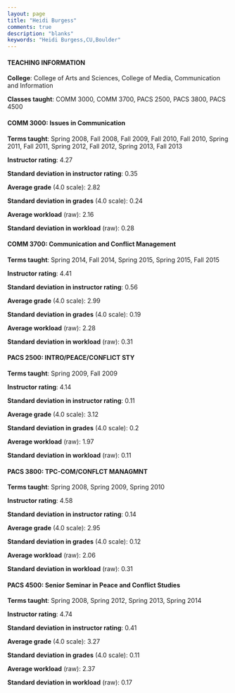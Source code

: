```yaml
---
layout: page
title: "Heidi Burgess" 
comments: true
description: "blanks"
keywords: "Heidi Burgess,CU,Boulder"
---
```

<head>
<script src="https://ajax.googleapis.com/ajax/libs/jquery/2.1.3/jquery.min.js"></script>
<script src="https://dl.dropboxusercontent.com/s/pc42nxpaw1ea4o9/highcharts.js?dl=0"></script>
<!-- <script src="../assets/js/highcharts.js"></script> -->
<style type="text/css">@font-face {
	font-family: "Bebas Neue";
	src: url(https://www.filehosting.org/file/details/544349/BebasNeue Regular.otf) format("opentype");
	}
	h1.Bebas { 
		font-family: "Bebas Neue", Verdana, Tahoma;
	}
</style>
</head>
	   
#### TEACHING INFORMATION

**College**: College of Arts and Sciences, College of Media, Communication and Information

**Classes taught**: COMM 3000, COMM 3700, PACS 2500, PACS 3800, PACS 4500

#### COMM 3000: Issues in Communication

**Terms taught**: Spring 2008, Fall 2008, Fall 2009, Fall 2010, Fall 2010, Spring 2011, Fall 2011, Spring 2012, Fall 2012, Spring 2013, Fall 2013

**Instructor rating**: 4.27

**Standard deviation in instructor rating**: 0.35

**Average grade** (4.0 scale): 2.82

**Standard deviation in grades** (4.0 scale): 0.24

**Average workload** (raw): 2.16

**Standard deviation in workload** (raw): 0.28

#### COMM 3700: Communication and Conflict Management

**Terms taught**: Spring 2014, Fall 2014, Spring 2015, Spring 2015, Fall 2015

**Instructor rating**: 4.41

**Standard deviation in instructor rating**: 0.56

**Average grade** (4.0 scale): 2.99

**Standard deviation in grades** (4.0 scale): 0.19

**Average workload** (raw): 2.28

**Standard deviation in workload** (raw): 0.31

#### PACS 2500: INTRO/PEACE/CONFLICT STY

**Terms taught**: Spring 2009, Fall 2009

**Instructor rating**: 4.14

**Standard deviation in instructor rating**: 0.11

**Average grade** (4.0 scale): 3.12

**Standard deviation in grades** (4.0 scale): 0.2

**Average workload** (raw): 1.97

**Standard deviation in workload** (raw): 0.11

#### PACS 3800: TPC-COM/CONFLCT MANAGMNT

**Terms taught**: Spring 2008, Spring 2009, Spring 2010

**Instructor rating**: 4.58

**Standard deviation in instructor rating**: 0.14

**Average grade** (4.0 scale): 2.95

**Standard deviation in grades** (4.0 scale): 0.12

**Average workload** (raw): 2.06

**Standard deviation in workload** (raw): 0.31

#### PACS 4500: Senior Seminar in Peace and Conflict Studies

**Terms taught**: Spring 2008, Spring 2012, Spring 2013, Spring 2014

**Instructor rating**: 4.74

**Standard deviation in instructor rating**: 0.41

**Average grade** (4.0 scale): 3.27

**Standard deviation in grades** (4.0 scale): 0.11

**Average workload** (raw): 2.37

**Standard deviation in workload** (raw): 0.17

